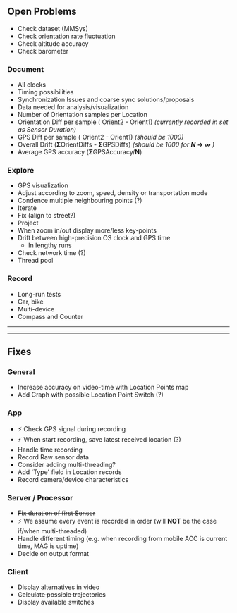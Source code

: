 ## Open Problems

* Check dataset (MMSys)
* Check orientation rate fluctuation
* Check altitude accuracy
* Check barometer

### Document
* All clocks
* Timing possibilities
* Synchronization Issues and coarse sync solutions/proposals
* Data needed for analysis/visualization
 * Number of Orientation samples per Location
 * Orientation Diff per sample ( Orient2 - Orient1) *(currently recorded in set as Sensor Duration)*
 * GPS Diff per sample ( Orient2 - Orient1) *(should be 1000)*
 * Overall Drift (**Σ**OrientDiffs - **Σ**GPSDiffs) _(should be 1000 for **N → ∞** )_
 * Average GPS accuracy (**Σ**GPSAccuracy/**N**)

### Explore
* GPS visualization
 * Adjust according to zoom, speed, density or transportation mode
  * Condence multiple neighbouring points (?)
  * Iterate
 * Fix (align to street?)
 * Project
 * When zoom in/out display more/less key-points
* Drift between high-precision OS clock and GPS time
  *  In lengthy runs
* Check network time (?)
* Thread pool

### Record
* Long-run tests
* Car, bike
* Multi-device
* Compass and Counter

-----
-----


## Fixes

### General
* Increase accuracy on video-time with Location Points map
* Add Graph with possible Location Point Switch (?)

### App
*  :zap: Check GPS signal during recording
*  :zap: When start recording, save latest received location (?)
* Handle time recording
* Record Raw sensor data
* Consider adding multi-threading?
* Add 'Type' field in Location records
* Record camera/device characteristics

### Server / Processor
* ~~Fix duration of first Sensor~~
* :zap: We assume every event is recorded in order (will **NOT** be the case if/when multi-threaded)
* Handle different timing (e.g. when recording from mobile ACC is current time, MAG is uptime)
* Decide on output format

### Client
* Display alternatives in video
* ~~Calculate possible trajectories~~
* Display available switches
